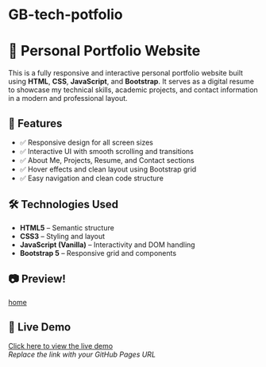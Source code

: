 # GB-tech-potfolio

# 💼 Personal Portfolio Website

This is a fully responsive and interactive personal portfolio website built using **HTML**, **CSS**, **JavaScript**, and **Bootstrap**. It serves as a digital resume to showcase my technical skills, academic projects, and contact information in a modern and professional layout.

## 🚀 Features

- ✅ Responsive design for all screen sizes
- ✅ Interactive UI with smooth scrolling and transitions
- ✅ About Me, Projects, Resume, and Contact sections
- ✅ Hover effects and clean layout using Bootstrap grid
- ✅ Easy navigation and clean code structure

## 🛠️ Technologies Used

- **HTML5** – Semantic structure  
- **CSS3** – Styling and layout  
- **JavaScript (Vanilla)** – Interactivity and DOM handling  
- **Bootstrap 5** – Responsive grid and components

## 📷 Preview!
[home](https://github.com/user-attachments/assets/2b8db00b-18ef-402f-80aa-13d9f8d90c65)

## 🔗 Live Demo

[Click here to view the live demo](https://teejayguru.github.io/GB-tech-potfolio/)  
_Replace the link with your GitHub Pages URL_


